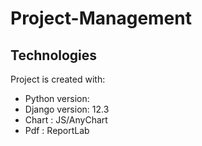 # Project-Management
## Technologies
Project is created with:
* Python version:
* Django version: 12.3
* Chart : JS/AnyChart
* Pdf : ReportLab
